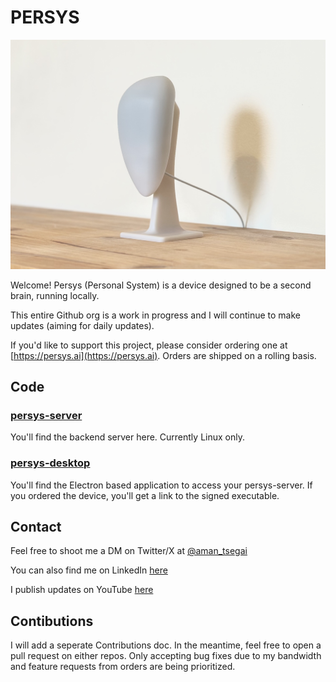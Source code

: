 # PERSYS
![Persys Device](hero.png)

Welcome! Persys (Personal System) is a device designed to be a second brain, running locally.

This entire Github org is a work in progress and I will continue to make updates (aiming for daily updates).

If you'd like to support this project, please consider ordering one at [https://persys.ai](https://persys.ai).
Orders are shipped on a rolling basis.

## Code
### [persys-server](https://github.com/persys-ai/persys-server)
You'll find the backend server here. Currently Linux only.

### [persys-desktop](https://github.com/persys-ai/persys-desktop)
You'll find the Electron based application to access your persys-server.
If you ordered the device, you'll get a link to the signed executable.

## Contact
Feel free to shoot me a DM on Twitter/X at [@aman_tsegai](https://x.com/amantsegai)

You can also find me on LinkedIn [here](https://linkedin.com/in/amants)

I publish updates on YouTube [here](https://www.youtube.com/@aman-labs)

## Contibutions
I will add a seperate Contributions doc.
In the meantime, feel free to open a pull request on either repos.
Only accepting bug fixes due to my bandwidth and feature requests from orders are being prioritized.
